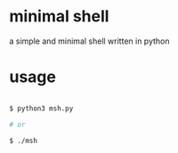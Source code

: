 
# minimal shell

a simple and minimal shell written in python

# usage

```bash

$ python3 msh.py

# or

$ ./msh

```



